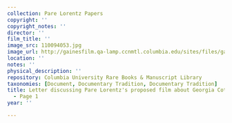 ```yaml
---
collection: Pare Lorentz Papers
copyright: ''
copyright_notes: ''
director: ''
film_title: ''
image_src: 110094053.jpg
image_url: http://gainesfilm.qa-lamp.ccnmtl.columbia.edu/sites/files/gainesfilm/images/110094053.jpg
location: ''
notes: ''
physical_description: ''
repository: Columbia University Rare Books & Manuscript Library
taxonomies: [Document, Documentary Tradition, Documentary Tradition]
title: Letter discussing Pare Lorentz's proposed film about Georgia Cotton Farmers
  - Page 1
year: ''

---
```

